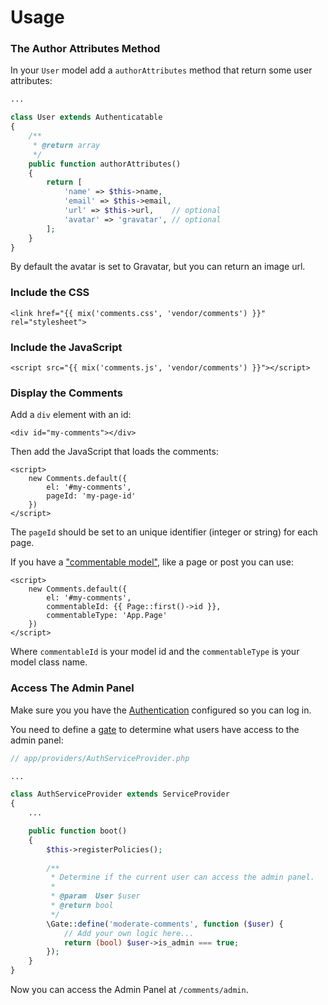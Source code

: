 # Usage

### The Author Attributes Method

In your `User` model add a `authorAttributes` method that return some user attributes: 

```php
...

class User extends Authenticatable
{
    /**
     * @return array
     */
    public function authorAttributes()
    {
        return [
            'name' => $this->name,
            'email' => $this->email,
            'url' => $this->url,    // optional
            'avatar' => 'gravatar', // optional
        ];
    }
}
```

By default the avatar is set to Gravatar, but you can return an image url.

### Include the CSS 

```markup
<link href="{{ mix('comments.css', 'vendor/comments') }}" rel="stylesheet">
```

### Include the JavaScript 

```markup
<script src="{{ mix('comments.js', 'vendor/comments') }}"></script>
```

### Display the Comments

Add a `div` element with an id:

```markup
<div id="my-comments"></div>
```

Then add the JavaScript that loads the comments:

```markup
<script>
    new Comments.default({
        el: '#my-comments',
        pageId: 'my-page-id'
    })
</script>
```

The `pageId` should be set to an unique identifier (integer or string) for each page. 

If you have a ["commentable model"](https://laravel.com/docs/5.4/eloquent-relationships#polymorphic-relations), like a page or post you can use:

```markup
<script>
    new Comments.default({
        el: '#my-comments',
        commentableId: {{ Page::first()->id }},
        commentableType: 'App.Page'
    })
</script>
```

Where `commentableId` is your model id and the `commentableType` is your model class name.

### Access The Admin Panel

Make sure you you have the [Authentication](http://laravel.com/docs/5.4/authentication) configured so you can log in.

You need to define a [gate](https://laravel.com/docs/5.4/authorization#gates) to determine what users have access to the admin panel:

```php
// app/providers/AuthServiceProvider.php

...

class AuthServiceProvider extends ServiceProvider
{
    ...

    public function boot()
    {
        $this->registerPolicies();
    
        /**
         * Determine if the current user can access the admin panel.
         *
         * @param  User $user                        
         * @return bool
         */
        \Gate::define('moderate-comments', function ($user) {
            // Add your own logic here...
            return (bool) $user->is_admin === true;
        });
    }
}
```

Now you can access the Admin Panel at `/comments/admin`.
